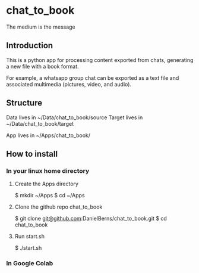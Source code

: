 # chat_to_book
The medium is the message

## Introduction

This is a python app for processing content exported from chats, generating a new file with a book format.

For example, a whatsapp group chat can be exported as a text file and associated multimedia (pictures, video, and audio).


## Structure

Data lives in ~/Data/chat_to_book/source
Target lives in ~/Data/chat_to_book/target

App lives in ~/Apps/chat_to_book/


## How to install

### In your linux home directory 

1. Create the Apps directory

    $ mkdir ~/Apps
    $ cd ~/Apps

2. Clone the github repo chat_to_book

    $ git clone git@github.com:DanielBerns/chat_to_book.git
    $ cd chat_to_book
   
3. Run start.sh

    $ ./start.sh

### In Google Colab

